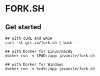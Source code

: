 # FORK.SH


## Get started

```
## with cURL and BASH
curl -sL git.io/fork.sh | bash -
```

```
## with Dorker for Linux/macOS
docker run -v $PWD:/app javanile/fork.sh
```

```
## with Dorker for Windows
docker run -v %cd%:/app javanile/fork.sh
```
